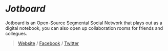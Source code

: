 # _Jotboard_
Jotboard is an Open-Source Segmental Social Network that plays out as a digital notebook, you can also open up collaboration rooms for friends and collegues.

> [Website](https://jotboard.github.io/) / [Facebook](https://fb.me/Jotboard) / [Twitter](https://twitter.com/Jotboard)